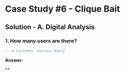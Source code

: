 # Case Study #6 - Clique Bait

## Solution - A. Digital Analysis

### 1. How many users are there?

````sql
---A Customer Journey Query


````


**Answer:**

**
